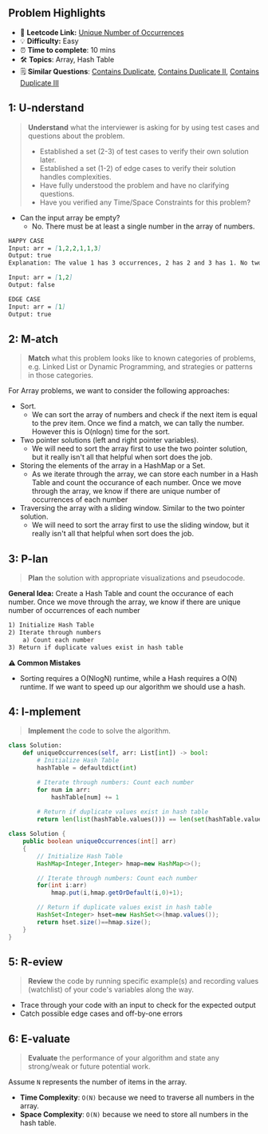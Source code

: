 ## Problem Highlights

* 🔗 **Leetcode Link:** [Unique Number of Occurrences](https://leetcode.com/problems/unique-number-of-occurrences/)
* 💡 **Difficulty:** Easy
* ⏰ **Time to complete**: 10 mins
* 🛠️ **Topics**: Array, Hash Table
* 🗒️ **Similar Questions**: [Contains Duplicate](https://leetcode.com/problems/contains-duplicate/), [Contains Duplicate II](https://leetcode.com/problems/contains-duplicate-ii/), [Contains Duplicate III](https://leetcode.com/problems/contains-duplicate-iii/)
    
## 1: U-nderstand
 
> **Understand** what the interviewer is asking for by using test cases and questions about the problem.
> 
> - Established a set (2-3) of test cases to verify their own solution later.
> - Established a set (1-2) of edge cases to verify their solution handles complexities.
> - Have fully understood the problem and have no clarifying questions.
> - Have you verified any Time/Space Constraints for this problem?

- Can the input array be empty?
    - No. There must be at least a single number in the array of numbers. 

   
```markdown
HAPPY CASE
Input: arr = [1,2,2,1,1,3]
Output: true
Explanation: The value 1 has 3 occurrences, 2 has 2 and 3 has 1. No two values have the same number of occurrences.

Input: arr = [1,2]
Output: false

EDGE CASE
Input: arr = [1]
Output: true
```   
    
## 2: M-atch

<!-- See https://docs.google.com/document/d/1hYT1hoOJ6pFIt8A5q-PIZmYP7pB4WqlzyUJgFx9x2mY/edit#heading=h.ya2de4n4zsds for list of algorithms based on question type-->

> **Match** what this problem looks like to known categories of problems, e.g. Linked List or Dynamic Programming, and strategies or patterns in those categories.

For Array problems, we want to consider the following approaches:

- Sort. 
    - We can sort the array of numbers and check if the next item is equal to the prev item. Once we find a match, we can tally the number. However this is O(nlogn) time for the sort. 
- Two pointer solutions (left and right pointer variables). 
    - We will need to sort the array first to use the two pointer solution, but it really isn't all that helpful when sort does the job.
- Storing the elements of the array in a HashMap or a Set. 
    - As we iterate through the array, we can store each number in a Hash Table and count the occurance of each number. Once we move through the array, we know if there are unique number of occurrences of each number 
- Traversing the array with a sliding window. Similar to the two pointer solution. 
    - We will need to sort the array first to use the sliding window, but it really isn't all that helpful when sort does the job.

## 3: P-lan

> **Plan** the solution with appropriate visualizations and pseudocode.

**General Idea:** Create a Hash Table and count the occurance of each number. Once we move through the array, we know if there are unique number of occurrences of each number 


```markdown
1) Initialize Hash Table
2) Iterate through numbers
    a) Count each number
3) Return if duplicate values exist in hash table
```

**⚠️ Common Mistakes**

* Sorting requires a O(NlogN) runtime, while a Hash requires a O(N) runtime. If we want to speed up our algorithm we should use a hash.

## 4: I-mplement

> **Implement** the code to solve the algorithm.

```python
class Solution:
    def uniqueOccurrences(self, arr: List[int]) -> bool:
        # Initialize Hash Table
        hashTable = defaultdict(int)

        # Iterate through numbers: Count each number
        for num in arr:
            hashTable[num] += 1
        
        # Return if duplicate values exist in hash table
        return len(list(hashTable.values())) == len(set(hashTable.values()))
```
```java
class Solution {
    public boolean uniqueOccurrences(int[] arr) 
    {
        // Initialize Hash Table
        HashMap<Integer,Integer> hmap=new HashMap<>();

        // Iterate through numbers: Count each number
        for(int i:arr)
            hmap.put(i,hmap.getOrDefault(i,0)+1);

        // Return if duplicate values exist in hash table
        HashSet<Integer> hset=new HashSet<>(hmap.values());
        return hset.size()==hmap.size();
    }
}
```
    
## 5: R-eview

> **Review** the code by running specific example(s) and recording values (watchlist) of your code's variables along the way.

- Trace through your code with an input to check for the expected output
- Catch possible edge cases and off-by-one errors

## 6: E-valuate

> **Evaluate** the performance of your algorithm and state any strong/weak or future potential work.

Assume `N` represents the number of items in the array.

* **Time Complexity**: `O(N)` because we need to traverse all numbers in the array.
* **Space Complexity**: `O(N)` because we need to store all numbers in the hash table. 